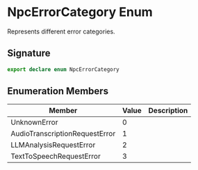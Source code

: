 # NpcErrorCategory Enum

Represents different error categories.

## Signature

```typescript
export declare enum NpcErrorCategory
```

## Enumeration Members

| Member | Value | Description |
| --- | --- | --- |
| UnknownError | 0 |  |
| AudioTranscriptionRequestError | 1 |  |
| LLMAnalysisRequestError | 2 |  |
| TextToSpeechRequestError | 3 |  |